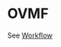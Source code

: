 # OVMF

See [Workflow](https://github.com/rikonor/sev-snp-deps/blob/ovmf/.github/workflows/actions.yml)
